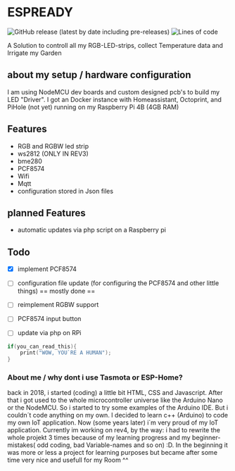 # ESPREADY
![GitHub release (latest by date including pre-releases)](https://img.shields.io/github/v/release/Handkep/ESPREADY?include_prereleases)
![Lines of code](https://img.shields.io/tokei/lines/github/Handkep/ESPREADY)

A Solution to controll all my RGB-LED-strips, collect Temperature data and Irrigate my Garden



## about my setup / hardware configuration
I am using NodeMCU dev boards and custom designed pcb's to build my LED "Driver". I got an Docker instance with Homeassistant, Octoprint, and PiHole (not yet) running on my Raspberry Pi 4B (4GB RAM)

## Features
- RGB and RGBW led strip 
- ws2812  (ONLY IN REV3)
- bme280
- PCF8574
- Wifi
- Mqtt
- configuration stored in Json files

## planned Features
- automatic updates via php script on a Raspberry pi


## Todo
- [x] implement PCF8574
- [ ] configuration file update (for configuring the PCF8574 and other little things) == mostly done ==
- [ ] reimplement RGBW support
- [ ] PCF8574 input button
- [ ] update via php on RPi



```c++
if(you_can_read_this){
    print("WOW, YOU`RE A HUMAN");
}
```

### About me / why dont i use Tasmota or ESP-Home?
back in 2018, i started (coding) a little bit HTML, CSS and Javascript. After that i got used to the whole microcontroller universe like the Arduino Nano or the NodeMCU. So i started to try some examples of the Arduino IDE. But i couldn´t code anything on my own. I decided to learn c++ (Arduino) to code my own IoT application. Now (some years later) i´m very proud of my IoT application. Currently im working on rev4, by the way: i had to rewrite the whole projekt 3 times because of my learning progress and my beginner-mistakes( odd coding, bad Variable-names and so on) :D. In the beginning it was more or less a project for learning purposes but became after some time very nice and usefull for my Room ^^